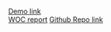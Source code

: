 
[Demo link](https://www.awesomescreenshot.com/video/2977139?key=0c1539ffed5722bfcaea78e339ed284c)  
[WOC report](Woc_report.pdf)
[Github Repo link](https://github.com/sukhpreet-singh1/QuestionX)
